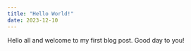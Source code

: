 ```yaml
---
title: "Hello World!"
date: 2023-12-10
---
```

Hello all and welcome to my first blog post. Good day to you!
